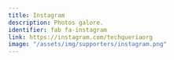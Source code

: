 ```yaml
---
title: Instagram
description: Photos galore.
identifier: fab fa-instagram
link: https://instagram.com/techqueriaorg
image: "/assets/img/supporters/instagram.png"
---
```

